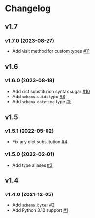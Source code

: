 # Changelog

## v1.7

### v1.7.0 (2023-08-27)

- Add visit method for custom types [#11](https://github.com/tsv1/revolt/pull/11)

## v1.6

### v1.6.0 (2023-08-18)

- Add dict substitution syntax sugar [#10](https://github.com/tsv1/revolt/pull/10)
- Add `schema.uuid4` type [#8](https://github.com/tsv1/revolt/pull/8)
- Add `schema.datetime` type [#9](https://github.com/tsv1/revolt/pull/9)

## v1.5

### v1.5.1 (2022-05-02)

- Fix any dict substitution [#4](https://github.com/tsv1/revolt/pull/4)

### v1.5.0 (2022-02-01)

- Add type aliases [#3](https://github.com/tsv1/revolt/pull/3)

## v1.4

### v1.4.0 (2021-12-05)

- Add `schema.bytes` [#2](https://github.com/tsv1/revolt/pull/2)
- Add Python 3.10 support [#1](https://github.com/tsv1/revolt/pull/1)
